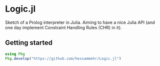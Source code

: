 # Logic.jl
Sketch of a Prolog interpreter in Julia. Aiming to have a nice Julia API (and one day implement Constraint Handling Rules (CHR) in it).

## Getting started

```julia
using Pkg
Pkg.develop("https://github.com/hessammehr/Logic.jl")
```
